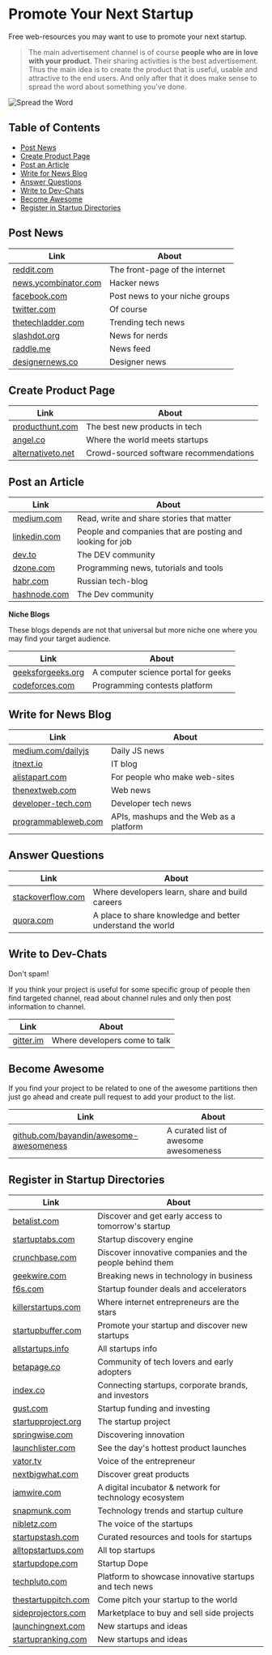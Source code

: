 # Promote Your Next Startup

Free web-resources you may want to use to promote your next startup.

> The main advertisement channel is of course **people who are in love with your product**.
> Their sharing activities is the best advertisement. Thus the main idea is to 
> create the product that is useful, usable and attractive to the end users. And only
> after that it does make sense to spread the word about something you've done.

![Spread the Word](https://raw.githubusercontent.com/trekhleb/promote-your-next-startup/master/assets/spread-the-word.jpg)

## Table of Contents

- [Post News](#post-news)
- [Create Product Page](#create-product-page)
- [Post an Article](#post-an-article)
- [Write for News Blog](#write-for-news-blog)
- [Answer Questions](#answer-questions)
- [Write to Dev-Chats](#write-to-dev-chats)
- [Become Awesome](#become-awesome)
- [Register in Startup Directories](#register-in-startup-directories)

## Post News

| Link | About |
| ---- | ----- |
| [reddit.com](https://www.reddit.com) | The front-page of the internet |
| [news.ycombinator.com](https://news.ycombinator.com) | Hacker news |
| [facebook.com](https://facebook.com) | Post news to your niche groups |
| [twitter.com](https://twitter.com) | Of course |
| [thetechladder.com](https://thetechladder.com) | Trending tech news |
| [slashdot.org](https://slashdot.org) | News for nerds |
| [raddle.me](https://raddle.me) | News feed |
| [designernews.co](https://www.designernews.co) | Designer news |

## Create Product Page

| Link | About |
| ---- | ----- |
| [producthunt.com](https://www.producthunt.com) | The best new products in tech |
| [angel.co](https://angel.co) | Where the world meets startups |
| [alternativeto.net](https://alternativeto.net) | Crowd-sourced software recommendations |

## Post an Article

| Link | About |
| ---- | ----- |
| [medium.com](https://medium.com) | Read, write and share stories that matter |
| [linkedin.com](https://linkedin.com) | People and companies that are posting and looking for job |
| [dev.to](https://dev.to) | The DEV community |
| [dzone.com](https://dzone.com) | Programming news, tutorials and tools |
| [habr.com](https://habr.com) | Russian tech-blog |
| [hashnode.com](http://hashnode.com) | The Dev community |

**Niche Blogs**

These blogs depends are not that universal but more niche one
where you may find your target audience.

| Link | About |
| ---- | ----- |
| [geeksforgeeks.org](https://www.geeksforgeeks.org) | A computer science portal for geeks |
| [codeforces.com](http://codeforces.com) | Programming contests platform |

## Write for News Blog

| Link | About |
| ---- | ----- |
| [medium.com/dailyjs](https://medium.com/dailyjs) | Daily JS news |
| [itnext.io](https://itnext.io) | IT blog |
| [alistapart.com](http://alistapart.com/about/contribute) | For people who make web-sites |
| [thenextweb.com](https://thenextweb.com/about/#contact) | Web news |
| [developer-tech.com](https://www.developer-tech.com/write-for-us) | Developer tech news |
| [programmableweb.com](https://www.programmableweb.com/faq#Write_For_PW) | APIs, mashups and the Web as a platform |

## Answer Questions

| Link | About |
| ---- | ----- |
| [stackoverflow.com](https://stackoverflow.com) | Where developers learn, share and build careers |
| [quora.com](https://www.quora.com) | A place to share knowledge and better understand the world |

## Write to Dev-Chats

Don't spam!

If you think your project is useful for some specific group of people
then find targeted channel, read about channel rules and only then post information
to channel.

| Link | About |
| ---- | ----- |
| [gitter.im](https://gitter.im) | Where developers come to talk |

## Become Awesome

If you find your project to be related to one of the awesome partitions then just
go ahead and create pull request to add your product to the list.

| Link | About |
| ---- | ----- |
| [github.com/bayandin/awesome-awesomeness](https://github.com/bayandin/awesome-awesomeness) | A curated list of awesome awesomeness |

## Register in Startup Directories

| Link | About |
| ---- | ----- |
| [betalist.com](https://betalist.com) | Discover and get early access to tomorrow's startup |
| [startuptabs.com](http://www.startuptabs.com) | Startup discovery engine |
| [crunchbase.com](https://www.crunchbase.com) | Discover innovative companies and the people behind them |
| [geekwire.com](https://www.geekwire.com/submit-startup) | Breaking news in technology in business |
| [f6s.com](https://www.f6s.com) | Startup founder deals and accelerators |
| [killerstartups.com](http://www.killerstartups.com) | Where internet entrepreneurs are the stars |
| [startupbuffer.com](https://startupbuffer.com) | Promote your startup and discover new startups |
| [allstartups.info](http://www.allstartups.info) | All startups info |
| [betapage.co](https://betapage.co) | Community of tech lovers and early adopters |
| [index.co](https://index.co) | Connecting startups, corporate brands, and investors |
| [gust.com](https://gust.com) | Startup funding and investing |
| [startupproject.org](http://www.startupproject.org) | The startup project |
| [springwise.com](https://www.springwise.com) | Discovering innovation |
| [launchlister.com](https://launchlister.com) | See the day's hottest product launches |
| [vator.tv](http://vator.tv) | Voice of the entrepreneur |
| [nextbigwhat.com](https://www.nextbigwhat.com) | Discover great products |
| [iamwire.com](http://www.iamwire.com/startups/user/register) | A digital incubator & network for technology ecosystem |
| [snapmunk.com](https://www.snapmunk.com/submit-your-startup) | Technology trends and startup culture |
| [nibletz.com](http://www.nibletz.com/submit-startup) | The voice of the startups |
| [startupstash.com](http://startupstash.com) | Curated resources and tools for startups |
| [alltopstartups.com](https://alltopstartups.com) | All top startups |
| [startupdope.com](http://startupdope.com/submit-news) | Startup Dope |
| [techpluto.com](https://www.techpluto.com/submit-a-startup) | Platform to showcase innovative startups and tech news |
| [thestartuppitch.com](https://thestartuppitch.com/post-a-beta-pitch) | Come pitch your startup to the world |
| [sideprojectors.com](https://www.sideprojectors.com) | Marketplace to buy and sell side projects |
| [launchingnext.com](https://www.launchingnext.com) | New startups and ideas |
| [startupranking.com](https://www.startupranking.com) | New startups and ideas |
